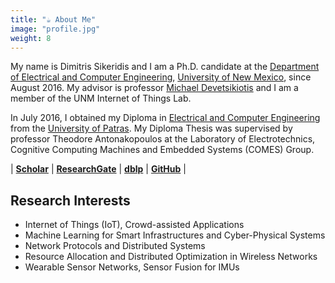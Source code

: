 ```yaml
---
title: "☕ About Me"
image: "profile.jpg"
weight: 8
---
```


My name is Dimitris Sikeridis and I am a Ph.D. candidate at the [Department of Electrical and Computer Engineering](http://www.ece.unm.edu/), [University of New Mexico](http://www.unm.edu/), since August 2016. My advisor is professor [Michael Devetsikiotis](http://www.ece.unm.edu/faculty-staff/electrical-and-computer/michael-devetsikiotis.html) and I am a member of the UNM Internet of Things Lab. 

In July 2016, I obtained my Diploma in [Electrical and Computer Engineering](http://www.ece.upatras.gr/index.php/en/) from the [University of Patras](http://www.upatras.gr/en). My Diploma Thesis was supervised by professor Theodore Antonakopoulos at the Laboratory of Electrotechnics, Cognitive Computing Machines and Embedded Systems (COMES) Group.

| [**Scholar**](https://scholar.google.com/citations?user=b-cYmRsAAAAJ&hl=en&oi=sra) | [**ResearchGate**](https://www.researchgate.net/profile/Dimitrios_Sikeridis) | [**dblp**](http://dblp.uni-trier.de/pers/hd/s/Sikeridis:Dimitrios) | [**GitHub**](https://github.com/dimisik) |
<!-- My research interests lie in the areas of Internet of Things (IoT), M2M/D2D Wireless Communications, Distributed Systems, and Machine Learning for Smart Infrastructures and Cyber-Physical systems. -->

<!-- ## Education -->

<!-- *![patra](plant.jpg) -->


## Research Interests

* Internet of Things (IoT), Crowd-assisted Applications
* Machine Learning for Smart Infrastructures and Cyber-Physical Systems
* Network Protocols and Distributed Systems
* Resource Allocation and Distributed Optimization in Wireless Networks
* Wearable Sensor Networks, Sensor Fusion for IMUs

